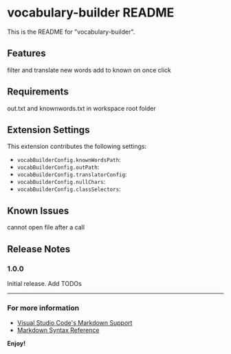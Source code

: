 # vocabulary-builder README

This is the README for "vocabulary-builder". 
## Features
filter and translate new words
add to known on once click

## Requirements

out.txt and knownwords.txt in workspace root folder

## Extension Settings


This extension contributes the following settings:

* `vocabBuilderConfig.knownWordsPath`:
* `vocabBuilderConfig.outPath`:
* `vocabBuilderConfig.translatorConfig`:
* `vocabBuilderConfig.nullChars`:
* `vocabBuilderConfig.classSelectors`:
## Known Issues

cannot open file after a call

## Release Notes


### 1.0.0

Initial release. Add TODOs

-----------------------------------------------------------------------------------------------------------

### For more information

* [Visual Studio Code's Markdown Support](http://code.visualstudio.com/docs/languages/markdown)
* [Markdown Syntax Reference](https://help.github.com/articles/markdown-basics/)

**Enjoy!**
